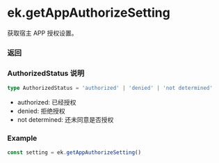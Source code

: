 # ek.getAppAuthorizeSetting

获取宿主 APP 授权设置。

### 返回

<Results :data="results" />

### AuthorizedStatus 说明

```ts
type AuthorizedStatus = 'authorized' | 'denied' | 'not determined'
```

- authorized: 已经授权
- denied: 拒绝授权
- not determined: 还未同意是否授权

### Example

```ts
const setting = ek.getAppAuthorizeSetting()
```

<script setup>
const results = [
  {
    name: 'albumAuthorized',
    type: 'AuthorizedStatus',
    desc: '允许宿主使用相册的开关'
  },
  {
    name: 'bluetoothAuthorized',
    type: 'AuthorizedStatus',
    desc: '允许宿主使用蓝牙的开关'
  },
  {
    name: 'cameraAuthorized',
    type: 'AuthorizedStatus',
    desc: '允许宿主使用摄像头的开关'
  },
  {
    name: 'locationAuthorized',
    type: 'AuthorizedStatus',
    desc: '允许宿主使用定位的开关'
  },
  {
    name: 'locationReducedAccuracy',
    type: 'boolean',
    desc: '是否是模糊定位'
  },
  {
    name: 'microphoneAuthorized',
    type: 'AuthorizedStatus',
    desc: '允许宿主使用麦克风的开关'
  },
  {
    name: 'notificationAuthorized',
    type: 'AuthorizedStatus',
    desc: '允许宿主通知的开关'
  },
  {
    name: 'notificationAlertAuthorized',
    type: 'AuthorizedStatus',
    desc: '允许宿主通知带有提醒的开关'
  },
  {
    name: 'notificationBadgeAuthorized',
    type: 'AuthorizeStatus',
    desc: '允许宿主通知带有标记的开关'
  },
  {
    name: 'notificationSoundAuthorized',
    type: 'AuthorizedStatus',
    desc: '允许宿主通知带有声音的开关'
  },
]
</script>
